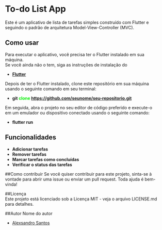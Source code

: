 # To-do List App
Este é um aplicativo de lista de tarefas simples construído com Flutter e seguindo o padrão de arquitetura Model-View-Controller (MVC).

## Como usar
Para executar o aplicativo, você precisa ter o Flutter instalado em sua máquina.</br> Se você ainda não o tem, siga as instruções de instalação do 
- <b>[Flutter](https://flutter.dev/docs/get-started/install)</b>

Depois de ter o Flutter instalado, clone este repositório em sua máquina usando o seguinte comando em seu terminal:
- <b> git <font color="greem"> clone </font> https://github.com/seunome/seu-repositorio.git </b>

Em seguida, abra o projeto no seu editor de código preferido e execute-o em um emulador ou dispositivo conectado usando o seguinte comando:
- <b>flutter run</b>

## Funcionalidades<b>
- Adicionar tarefas
- Remover tarefas
- Marcar tarefas como concluídas
- Verificar o status das tarefas</b>

##Como contribuir
Se você quiser contribuir para este projeto, sinta-se à vontade para abrir uma issue ou enviar um pull request. Toda ajuda é bem-vinda!

##Licença</br>
Este projeto está licenciado sob a Licença MIT - veja o arquivo LICENSE.md para detalhes.

##Autor
Nome do autor 
- [Alexsandro Santos](https://www.linkedin.com/in/aljsantos/)
